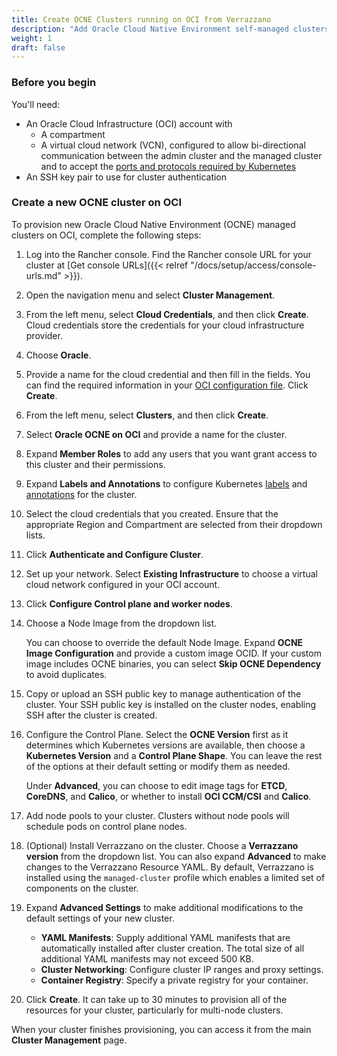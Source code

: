 ```yaml
---
title: Create OCNE Clusters running on OCI from Verrazzano
description: "Add Oracle Cloud Native Environment self-managed clusters running on OCI to your multicluster environment"
weight: 1
draft: false
---
```


### Before you begin

You'll need:

* An Oracle Cloud Infrastructure (OCI) account with 
    * A compartment 
    * A virtual cloud network (VCN), configured to allow bi-directional communication between the admin cluster and the managed cluster and to accept the [ports and protocols required by Kubernetes](https://kubernetes.io/docs/reference/networking/ports-and-protocols/)
* An SSH key pair to use for cluster authentication

### Create a new OCNE cluster on OCI 

To provision new Oracle Cloud Native Environment (OCNE) managed clusters on OCI, complete the following steps:

1. Log into the Rancher console. Find the Rancher console URL for your cluster at [Get console URLs]({{< relref "/docs/setup/access/console-urls.md" >}}).
1. Open the navigation menu and select **Cluster Management**.
1. From the left menu, select **Cloud Credentials**, and then click **Create**. Cloud credentials store the credentials for your cloud infrastructure provider.
1. Choose **Oracle**.
1. Provide a name for the cloud credential and then fill in the fields. You can find the required information in your [OCI configuration file](https://docs.oracle.com/en-us/iaas/Content/API/Concepts/apisigningkey.htm#Required_Keys_and_OCIDs). Click **Create**.
1. From the left menu, select **Clusters**, and then click **Create**.
1. Select **Oracle OCNE on OCI** and provide a name for the cluster.
1. Expand **Member Roles** to add any users that you want grant access to this cluster and their permissions.
1. Expand **Labels and Annotations** to configure Kubernetes [labels](https://kubernetes.io/docs/concepts/overview/working-with-objects/labels/) and [annotations](https://kubernetes.io/docs/concepts/overview/working-with-objects/annotations/) for the cluster.
1. Select the cloud credentials that you created. Ensure that the appropriate Region and Compartment are selected from their dropdown lists. 
1. Click **Authenticate and Configure Cluster**.
1. Set up your network. Select **Existing Infrastructure** to choose a virtual cloud network configured in your OCI account.
1. Click **Configure Control plane and worker nodes**.
1. Choose a Node Image from the dropdown list. 
    
    You can choose to override the default Node Image. Expand **OCNE Image Configuration** and provide a custom image OCID. If your custom image includes OCNE binaries, you can select **Skip OCNE Dependency** to avoid duplicates. 
1. Copy or upload an SSH public key to manage authentication of the cluster. Your SSH public key is installed on the cluster nodes, enabling SSH after the cluster is created.
1. Configure the Control Plane. Select the **OCNE Version** first as it determines which Kubernetes versions are available, then choose a **Kubernetes Version** and a **Control Plane Shape**. You can leave the rest of the options at their default setting or modify them as needed.
    
    Under **Advanced**, you can choose to edit image tags for **ETCD**, **CoreDNS**, and **Calico**, or whether to install **OCI CCM/CSI** and **Calico**.
1. Add node pools to your cluster. Clusters without node pools will schedule pods on control plane nodes.
1. (Optional) Install Verrazzano on the cluster. Choose a **Verrazzano version** from the dropdown list. You can also expand **Advanced** to make changes to the Verrazzano Resource YAML. By default, Verrazzano is installed using the `managed-cluster` profile which enables a limited set of components on the cluster.
1. Expand **Advanced Settings** to make additional modifications to the default settings of your new cluster. 
    * **YAML Manifests**: Supply additional YAML manifests that are automatically installed after cluster creation. The total size of all additional YAML manifests may not exceed 500 KB. 
    * **Cluster Networking**: Configure cluster IP ranges and proxy settings. 
    * **Container Registry**: Specify a private registry for your container.
1. Click **Create**. It can take up to 30 minutes to provision all of the resources for your cluster, particularly for multi-node clusters.

When your cluster finishes provisioning, you can access it from the main **Cluster Management** page.





